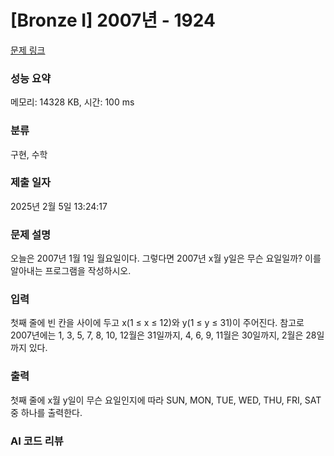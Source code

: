 # [Bronze I] 2007년 - 1924 

[문제 링크](https://www.acmicpc.net/problem/1924) 

### 성능 요약

메모리: 14328 KB, 시간: 100 ms

### 분류

구현, 수학

### 제출 일자

2025년 2월 5일 13:24:17

### 문제 설명

<p>오늘은 2007년 1월 1일 월요일이다. 그렇다면 2007년 x월 y일은 무슨 요일일까? 이를 알아내는 프로그램을 작성하시오.</p>

### 입력 

 <p>첫째 줄에 빈 칸을 사이에 두고 x(1 ≤ x ≤ 12)와 y(1 ≤ y ≤ 31)이 주어진다. 참고로 2007년에는 1, 3, 5, 7, 8, 10, 12월은 31일까지, 4, 6, 9, 11월은 30일까지, 2월은 28일까지 있다.</p>

### 출력 

 <p>첫째 줄에 x월 y일이 무슨 요일인지에 따라 SUN, MON, TUE, WED, THU, FRI, SAT중 하나를 출력한다.</p>

### AI 코드 리뷰

<template>

### Code Review
The provided Java code is designed to determine the day of the week for a given date in the year 2007. The program reads the month and day from standard input and calculates the corresponding weekday based on the known fact that January 1, 2007, is a Monday.

```java
import java.util.*;
import java.io.*;

public class Main{
    public static void main(String[] args) throws IOException{
        BufferedReader br=new BufferedReader(new InputStreamReader(System.in));
        StringTokenizer s=new StringTokenizer(br.readLine()," ");
```
**Explanation 1: Input Handling**
This block imports necessary libraries and initializes the `Main` class. It reads a line of input, which is expected to contain a month (`x`) and a day (`y`). The `BufferedReader` and `StringTokenizer` are used for efficient reading and parsing of the input.

```java
        String[] weeks = {"MON", "TUE", "WED", "THU", "FRI", "SAT","SUN"};
        int[] days = {0,
                31,28,31,30,31,30,
                31,31,30,31,30,31};
```
**Explanation 2: Data Structures**
This block initializes an array of strings `weeks` that represents the days of the week, starting from Monday. It also initializes an integer array `days` that holds the number of days in each month of 2007. The first element is set to `0` to allow for 1-based indexing for months.

```java
        int m = Integer.parseInt(s.nextToken());
        int d = Integer.parseInt(s.nextToken());

        int day = d - 1;
```
**Explanation 3: Input Parsing and Day Calculation**
Here, the month (`m`) and day (`d`) are parsed from the input. The variable `day` is initialized to `d - 1` to account for the zero-based index in the subsequent calculations.

```java
        if(m>1){
            for(int i = m - 1 ; i>0;i--){
                day += days[i];
            }
        }
```
**Explanation 4: Day Accumulation**
This block checks if the month is greater than January. If it is, it iterates from the month before `m` down to January, accumulating the total number of days that have passed in the year up to the end of the previous month.

```java
        System.out.println(weeks[day % weeks.length]);
    }
}
```
**Explanation 5: Output**
Finally, the program calculates the day of the week by taking the total number of days (`day`) and using the modulo operator with the length of the `weeks` array. It then prints the corresponding weekday.

### Time/Space Complexity Analysis
- **Time Complexity**: The dominant operation in this code is the loop that sums up the days from previous months, which can execute a maximum of 11 iterations in the case of December. Therefore, the overall time complexity is O(1).
- **Space Complexity**: The space complexity is also O(1), as the amount of space used does not depend on the input size but is fixed with the arrays for weeks and days.

### Code Optimization Possibilities and Improvement Suggestions
1. **Readability**: The code is fairly readable, but comments would improve clarity, especially regarding the purpose of the arrays and the logic behind day accumulation.
2. **Error Handling**: There is no error handling for invalid input (e.g., month out of range, or day exceeding the maximum for the given month). Implementing input validation could enhance robustness.
3. **Array Usage**: The `days` array could be defined as a `List<Integer>` for flexibility, although this would slightly complicate access.
4. **Simplification of Logic**: The calculation of the total number of days could potentially be done in a single line using a formula instead of a loop, but given the constraints of the problem (only 12 months), the current approach is sufficient.

These improvements would make the code more robust and easier to maintain while still maintaining its efficiency.

</template>

